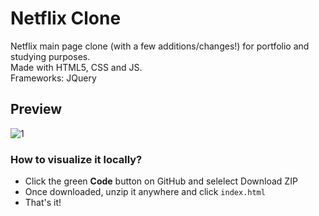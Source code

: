 # Netflix Clone

Netflix main page clone (with a few additions/changes!) for portfolio and studying purposes.  
Made with HTML5, CSS and JS.  
Frameworks: JQuery

## Preview
![1](https://i.imgur.com/0zqx4Ig.jpeg)

### How to visualize it locally?
- Click the green **Code** button on GitHub and selelect Download ZIP
- Once downloaded, unzip it anywhere and click ``index.html``
- That's it!
